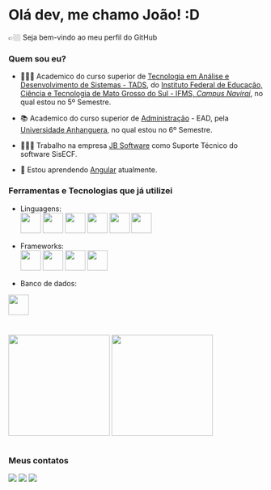 # Olá dev, me chamo João! :D
👉🏼 Seja bem-vindo ao meu perfil do GitHub

### Quem sou eu?
* 👨🏻‍💻 Academico do curso superior de [Tecnologia em Análise e Desenvolvimento de Sistemas - TADS](https://www.ifms.edu.br/cursos/graduacao/analise-e-desenvolvimento-de-sistemas), do [Instituto Federal de Educação, Ciência e Tecnologia de Mato Grosso do Sul - IFMS, _Campus Naviraí_](https://ifms.edu.br/campi/campus-navirai), no qual estou no 5º Semestre.

* 📚  Academico do curso superior de [Administração](https://www.anhanguera.com/curso/administracao/) - EAD, pela [Universidade Anhanguera](https://www.anhanguera.com/), no qual estou no 6º Semestre.

* 👷🏼‍♂️ Trabalho na empresa [JB Software](https://sisecf.com/) como Suporte Técnico do software SisECF.

* 🤔 Estou aprendendo [Angular](https://angular.io/) atualmente.

### Ferramentas e Tecnologias que já utilizei
* Linguagens: <br/>
<img loading="lazy" src="https://cdn.jsdelivr.net/gh/devicons/devicon/icons/html5/html5-original-wordmark.svg" width="40" height="40"/> <img loading="lazy" src="https://cdn.jsdelivr.net/gh/devicons/devicon/icons/javascript/javascript-original.svg" width="40" height="40"/> <img loading="lazy" src="https://cdn.jsdelivr.net/gh/devicons/devicon/icons/css3/css3-original-wordmark.svg" width="40" height="40"/> <img loading="lazy" src="https://cdn.jsdelivr.net/gh/devicons/devicon/icons/java/java-original-wordmark.svg" width="40" height="40"/> <img loading="lazy" src="https://cdn.jsdelivr.net/gh/devicons/devicon/icons/typescript/typescript-original.svg" width="40" height="40"/> <img loading="lazy" src="https://cdn.jsdelivr.net/gh/devicons/devicon/icons/python/python-original.svg" width="40" height="40"/> 

* Frameworks: <br/>
<img loading="lazy" src="https://cdn.jsdelivr.net/gh/devicons/devicon/icons/bootstrap/bootstrap-plain.svg" width="40" height="40"/> <img loading="lazy" src="https://cdn.jsdelivr.net/gh/devicons/devicon/icons/react/react-original.svg" width="40" height="40"/> <img loading="lazy" src="https://cdn.jsdelivr.net/gh/devicons/devicon/icons/spring/spring-original.svg" width="40" height="40"/> <img loading="lazy" src="https://cdn.jsdelivr.net/gh/devicons/devicon/icons/angularjs/angularjs-original.svg" width="40" height="40"/>
* Banco de dados: <br/>
<img loading="lazy" src="https://cdn.jsdelivr.net/gh/devicons/devicon/icons/postgresql/postgresql-original.svg" width="40" height="40"/>

#

<img height=200 align="center" src="https://github-readme-stats.vercel.app/api?username=joaosoaresreal&show_icons=true&theme=radical&locale=pt-br&rank_icon=github" />
<img height=200 align="center" src="https://github-readme-stats.vercel.app/api/top-langs?username=joaosoaresreal&layout=compact&langs_count=8&card_width=320&theme=radical&locale=pt-br" />

#

### Meus contatos
<div>
<a href="https://www.linkedin.com/in/joaosoaresreal" target="_blank"><img loading="lazy" src="https://img.shields.io/badge/-LinkedIn-%230077B5?style=for-the-badge&logo=linkedin&logoColor=white" target="_blank"></a>
<a href = "mailto:joao.soares8@estudante.ifms.edu.br"><img loading="lazy" src="https://img.shields.io/badge/Gmail-D14836?style=for-the-badge&logo=gmail&logoColor=white" target="_blank"></a>
<a href="https://instagram.com/joaosoaresreal" target="_blank"><img loading="lazy" src="https://img.shields.io/badge/-Instagram-%23E4405F?style=for-the-badge&logo=instagram&logoColor=white" target="_blank"></a>
</div>
